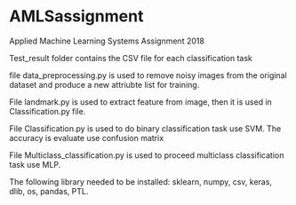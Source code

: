 # AMLSassignment

Applied Machine Learning Systems Assignment 2018

Test_result folder contains the CSV file for each classification task

file data_preprocessing.py is used to remove noisy images from the original dataset and produce a new attriubte list for training.

File landmark.py is used to extract feature from image, then it is used in Classification.py file.

File Classification.py is used to do binary classification task use SVM. The accuracy is evaluate use confusion matrix

File Multiclass_classification.py is used to proceed multiclass classification task use MLP. 

The following library needed to be installed: sklearn, numpy, csv, keras, dlib, os, pandas, PTL.

